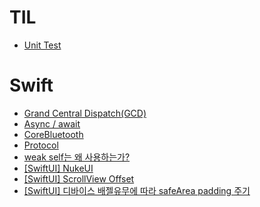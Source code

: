 # TIL
- [Unit Test](UnitTest.md)

# Swift
- [Grand Central Dispatch(GCD)](Swift/GrandCentralDispatch.md)
- [Async / await](Swift/Async.md)
- [CoreBluetooth](Swift/CoreBluetooth.md)
- [Protocol](Swift/Protocol.md)
- [weak self는 왜 사용하는가?](Swift/weakself.md)
- [[SwiftUI] NukeUI](Swift/NukeUI.md)
- [[SwiftUI] ScrollView Offset](Swift/ScrollViewOffset.md)
- [[SwiftUI] 디바이스 배젤유무에 따라 safeArea padding 주기](Swift/getSafeArea().md)